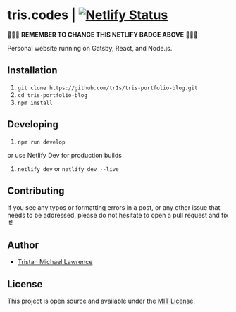 # tris.codes | [![Netlify Status](https://api.netlify.com/api/v1/badges/9d30f5c8-1e7e-4b5b-8c6b-8b5e9547b56d/deploy-status)](https://app.netlify.com/sites/triscodes/deploys)

🚨🚨🚨 **REMEMBER TO CHANGE THIS NETLIFY BADGE ABOVE** 🚨🚨🚨

Personal website running on Gatsby, React, and Node.js.

## Installation

1. `git clone https://github.com/tr1s/tris-portfolio-blog.git`
2. `cd tris-portfolio-blog`
3. `npm install`

## Developing

1. `npm run develop`

or use Netlify Dev for production builds

1. `netlify dev` or `netlify dev --live`

## Contributing

If you see any typos or formatting errors in a post, or any other issue that needs to be addressed,
please do not hesitate to open a pull request and fix it!

## Author

- [Tristan Michael Lawrence](https://tris.codes)

## License

This project is open source and available under the [MIT License](LICENSE).
